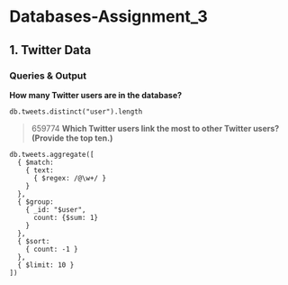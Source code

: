 # Databases-Assignment_3
## 1. Twitter Data
### Queries & Output
**How many Twitter users are in the database?**
```mongo
db.tweets.distinct("user").length
```
> 659774
**Which Twitter users link the most to other Twitter users? (Provide the top ten.)**
```mongo
db.tweets.aggregate([
  { $match: 
    { text: 
      { $regex: /@\w+/ }
    }
  }, 
  { $group: 
    { _id: "$user", 
      count: {$sum: 1}
    }
  }, 
  { $sort: 
    { count: -1 }
  }, 
  { $limit: 10 }
])

```
>
